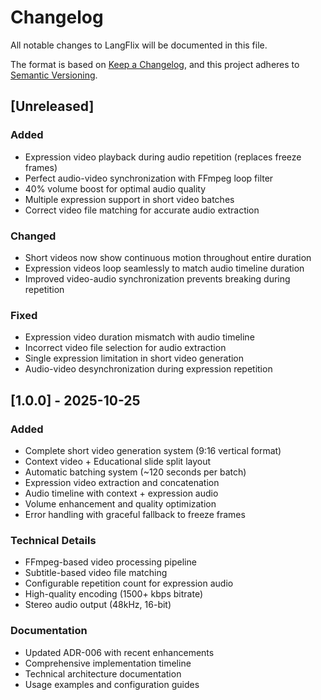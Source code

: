 # Changelog

All notable changes to LangFlix will be documented in this file.

The format is based on [Keep a Changelog](https://keepachangelog.com/en/1.0.0/),
and this project adheres to [Semantic Versioning](https://semver.org/spec/v2.0.0.html).

## [Unreleased]

### Added
- Expression video playback during audio repetition (replaces freeze frames)
- Perfect audio-video synchronization with FFmpeg loop filter
- 40% volume boost for optimal audio quality
- Multiple expression support in short video batches
- Correct video file matching for accurate audio extraction

### Changed
- Short videos now show continuous motion throughout entire duration
- Expression videos loop seamlessly to match audio timeline duration
- Improved video-audio synchronization prevents breaking during repetition

### Fixed
- Expression video duration mismatch with audio timeline
- Incorrect video file selection for audio extraction
- Single expression limitation in short video generation
- Audio-video desynchronization during expression repetition

## [1.0.0] - 2025-10-25

### Added
- Complete short video generation system (9:16 vertical format)
- Context video + Educational slide split layout
- Automatic batching system (~120 seconds per batch)
- Expression video extraction and concatenation
- Audio timeline with context + expression audio
- Volume enhancement and quality optimization
- Error handling with graceful fallback to freeze frames

### Technical Details
- FFmpeg-based video processing pipeline
- Subtitle-based video file matching
- Configurable repetition count for expression audio
- High-quality encoding (1500+ kbps bitrate)
- Stereo audio output (48kHz, 16-bit)

### Documentation
- Updated ADR-006 with recent enhancements
- Comprehensive implementation timeline
- Technical architecture documentation
- Usage examples and configuration guides
